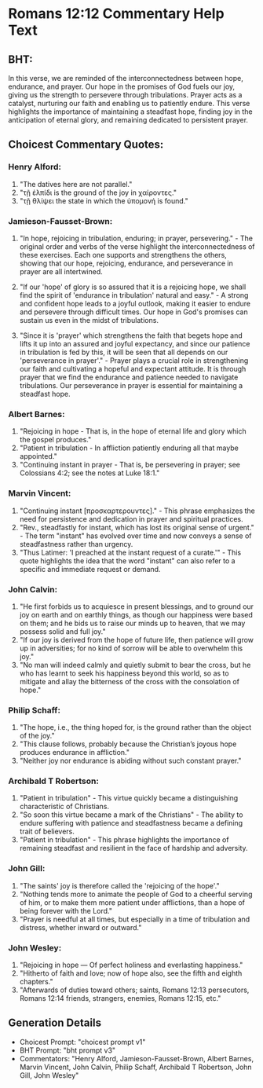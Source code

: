 # Romans 12:12 Commentary Help Text

## BHT:
In this verse, we are reminded of the interconnectedness between hope, endurance, and prayer. Our hope in the promises of God fuels our joy, giving us the strength to persevere through tribulations. Prayer acts as a catalyst, nurturing our faith and enabling us to patiently endure. This verse highlights the importance of maintaining a steadfast hope, finding joy in the anticipation of eternal glory, and remaining dedicated to persistent prayer.

## Choicest Commentary Quotes:
### Henry Alford:
1. "The datives here are not parallel."
2. "τῇ ἐλπίδι is the ground of the joy in χαίροντες."
3. "τῇ θλίψει the state in which the ὑπομονή is found."

### Jamieson-Fausset-Brown:
1. "In hope, rejoicing in tribulation, enduring; in prayer, persevering." - The original order and verbs of the verse highlight the interconnectedness of these exercises. Each one supports and strengthens the others, showing that our hope, rejoicing, endurance, and perseverance in prayer are all intertwined.

2. "If our 'hope' of glory is so assured that it is a rejoicing hope, we shall find the spirit of 'endurance in tribulation' natural and easy." - A strong and confident hope leads to a joyful outlook, making it easier to endure and persevere through difficult times. Our hope in God's promises can sustain us even in the midst of tribulations.

3. "Since it is 'prayer' which strengthens the faith that begets hope and lifts it up into an assured and joyful expectancy, and since our patience in tribulation is fed by this, it will be seen that all depends on our 'perseverance in prayer'." - Prayer plays a crucial role in strengthening our faith and cultivating a hopeful and expectant attitude. It is through prayer that we find the endurance and patience needed to navigate tribulations. Our perseverance in prayer is essential for maintaining a steadfast hope.

### Albert Barnes:
1. "Rejoicing in hope - That is, in the hope of eternal life and glory which the gospel produces."
2. "Patient in tribulation - In affliction patiently enduring all that maybe appointed."
3. "Continuing instant in prayer - That is, be persevering in prayer; see Colossians 4:2; see the notes at Luke 18:1."

### Marvin Vincent:
1. "Continuing instant [προσκαρτερουντες]." - This phrase emphasizes the need for persistence and dedication in prayer and spiritual practices.
2. "Rev., steadfastly for instant, which has lost its original sense of urgent." - The term "instant" has evolved over time and now conveys a sense of steadfastness rather than urgency.
3. "Thus Latimer: 'I preached at the instant request of a curate.'" - This quote highlights the idea that the word "instant" can also refer to a specific and immediate request or demand.

### John Calvin:
1. "He first forbids us to acquiesce in present blessings, and to ground our joy on earth and on earthly things, as though our happiness were based on them; and he bids us to raise our minds up to heaven, that we may possess solid and full joy."
2. "If our joy is derived from the hope of future life, then patience will grow up in adversities; for no kind of sorrow will be able to overwhelm this joy."
3. "No man will indeed calmly and quietly submit to bear the cross, but he who has learnt to seek his happiness beyond this world, so as to mitigate and allay the bitterness of the cross with the consolation of hope."

### Philip Schaff:
1. "The hope, i.e., the thing hoped for, is the ground rather than the object of the joy."
2. "This clause follows, probably because the Christian’s joyous hope produces endurance in affliction."
3. "Neither joy nor endurance is abiding without such constant prayer."

### Archibald T Robertson:
1. "Patient in tribulation" - This virtue quickly became a distinguishing characteristic of Christians.
2. "So soon this virtue became a mark of the Christians" - The ability to endure suffering with patience and steadfastness became a defining trait of believers.
3. "Patient in tribulation" - This phrase highlights the importance of remaining steadfast and resilient in the face of hardship and adversity.

### John Gill:
1. "The saints' joy is therefore called the 'rejoicing of the hope'." 
2. "Nothing tends more to animate the people of God to a cheerful serving of him, or to make them more patient under afflictions, than a hope of being forever with the Lord."
3. "Prayer is needful at all times, but especially in a time of tribulation and distress, whether inward or outward."

### John Wesley:
1. "Rejoicing in hope — Of perfect holiness and everlasting happiness." 
2. "Hitherto of faith and love; now of hope also, see the fifth and eighth chapters." 
3. "Afterwards of duties toward others; saints, Romans 12:13 persecutors, Romans 12:14 friends, strangers, enemies, Romans 12:15, etc."


## Generation Details
- Choicest Prompt: "choicest prompt v1"
- BHT Prompt: "bht prompt v3"
- Commentators: "Henry Alford, Jamieson-Fausset-Brown, Albert Barnes, Marvin Vincent, John Calvin, Philip Schaff, Archibald T Robertson, John Gill, John Wesley"
